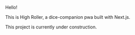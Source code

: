 Hello!

This is High Roller, a dice-companion pwa built with Next.js.

This project is currently under construction.
